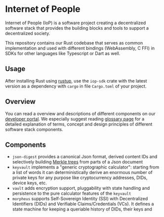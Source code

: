 # Internet of People

Internet of People (IoP) is a software project creating a decentralized software stack that provides the building blocks and tools to support a decentralized society.

This repository contains our Rust codebase that serves as common implementation and used with different bindings (WebAssembly, C FFI) in SDKs for other languages like Typescript or Dart as well.

## Usage

After installing Rust using [rustup](https://rustup.rs/), use the `iop-sdk` crate with the latest version as a dependency with `cargo` in file `Cargo.toml` of your project.

## Overview

You can read a  overview and descriptions of different components on our
[developer portal](https://developer.iop.technology). We especially suggest reading [glossary page](https://developer.iop.technology/glossary) for a detailed explanation of terms, concept and design principles of different software stack components.

## Components

- `json-digest` provides a canonical Json format, derived content IDs and
  selectively building [Merkle trees](https://en.wikipedia.org/wiki/Merkle_tree)
  from parts of a Json document
- `keyvault` implements a "generic cryptographic calculator": starting from a list of words
  it can deterministically derive an enormous number of private keys for any purpose
  like cryptocurrency addresses, DIDs, device keys, etc.
- `vault` adds encryption support, pluggability with state handling and persistence to the pure calculator features of the `keyvault`
- `morpheus` supports Self-Sovereign Identity (SSI) with Decentralized Identifiers (DIDs) and Verifiable Claims/Credentials (VCs). It defines a state machine for keeping a queriable history of DIDs, their keys and rights with atomic transactions to change the state.
- `coeus` implements a generic decentralized naming system (DDNS). It defines a state machine for managing resolvable names with atomic transactions to change the state.
- `hydra` supports using the Hydra blockchain by building transactions for cryptocurrency operations (transfer, delegate voting, etc), or custom transactions with SSI and DNS operations.
- `sdk` exports features of libraries above for clients in a single crate
